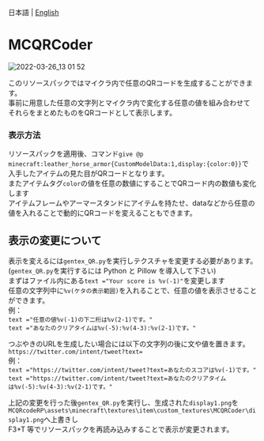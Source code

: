 日本語 | [English](https://github.com/midorikuma/MCQRCoder)
# MCQRCoder
![2022-03-26_13 01 52](https://user-images.githubusercontent.com/39437361/160227041-d20aa054-1663-458a-9573-ef9225b1c93c.png)  
  
このリソースパックではマイクラ内で任意のQRコードを生成することができます。  
事前に用意した任意の文字列とマイクラ内で変化する任意の値を組み合わせて  
それらをまとめたものをQRコードとして表示します。  

### 表示方法

リソースパックを適用後、コマンド`give @p minecraft:leather_horse_armor{CustomModelData:1,display:{color:0}}`で  
入手したアイテムの見た目がQRコードとなります。  
またアイテムタグ`color`の値を任意の数値にすることでQRコード内の数値も変化します  
アイテムフレームやアーマースタンドにアイテムを持たせ、dataなどから任意の値を入れることで動的にQRコードを変えることもできます。  


## 表示の変更について

表示を変えるには`gentex_QR.py`を実行しテクスチャを変更する必要があります。  
(`gentex_QR.py`を実行するには Python と Pillow を導入して下さい)  
まずはファイル内にある`text ="Your score is %v(-1)"`を変更します  
任意の文字列中に`%v(ケタの表示範囲)`を入れることで、任意の値を表示させることができます。  
例：  
`text ="任意の値%v(-1)の下二桁は%v(2-1)です。"`  
`text ="あなたのクリアタイムは%v(-5):%v(4-3):%v(2-1)です。"`  
  
つぶやきのURLを生成したい場合には以下の文字列の後に文や値を置きます。  
`https://twitter.com/intent/tweet?text=`  
例：  
`text ="https://twitter.com/intent/tweet?text=あなたのスコアは%v(-1)です。"`  
`text ="https://twitter.com/intent/tweet?text=あなたのクリアタイムは%v(-5):%v(4-3):%v(2-1)です。"`  
  
上記の変更を行った後`gentex_QR.py`を実行し、生成された`display1.png`を  
`MCQRcodeRP\assets\minecraft\textures\item\custom_textures\MCQRCoder\display1.png`へ上書きし  
F3+T 等でリソースパックを再読み込みすることで表示が変更されます。  
